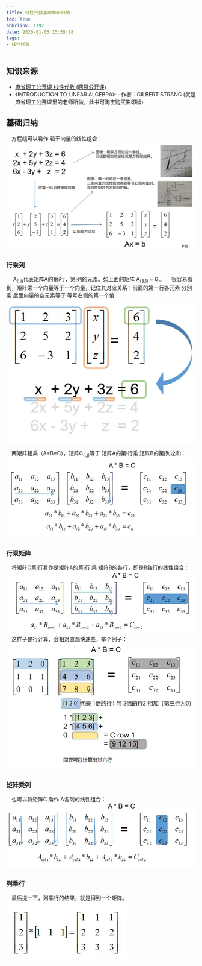 ```yaml
---
title: 线性代数基础知识归纳
toc: true
abbrlink: 1192
date: 2020-01-05 15:55:18
tags:
- 线性代数
---
```


## 知识来源

- [麻省理工公开课 线性代数 (网易公开课)](http://open.163.com/newview/movie/courseintro?newurl=%2Fspecial%2Fopencourse%2Fdaishu.html)
- 《INTRODUCTION TO LINEAR ALGEBRA》-- 作者：GILBERT STRANG (就是麻省理工公开课里的老师所做，此书可淘宝购买影印版)

## 基础归纳

&emsp;方程组可以看作 若干向量的线性组合：
![](/blog_images/3d/矩阵的本质.webp)

### 行乘列
&emsp; A<sub>(i,j)</sub>代表矩阵A的第i行，第j列的元素。如上面的矩阵 A<sub>(3,1)</sub> = 6 。
&emsp;很容易看到，矩阵乘一个向量等于一个向量，记住其对应关系：前面的第一行各元素 分别乘 后面向量的各元素等于 等号右侧的第一个值： 
![](/blog_images/3d/矩阵算法.webp)

&emsp;两矩阵相乘（A*B=C），矩阵C<sub>(i,j)</sub>等于 矩阵A的第i行乘 矩阵B的第j列之和：
![](/blog_images/3d/矩阵算法-行乘列.webp)

### 行乘矩阵
&emsp;将矩阵C第i行看作是矩阵A的第i行 乘 矩阵B的各行，即是B各行的线性组合：
![](/blog_images/3d/矩阵算法-行乘矩阵.webp)
&emsp;这样子整行计算，会相对直观快速些，举个例子：
![](/blog_images/3d/矩阵算法-行乘矩阵例子.webp)

### 矩阵乘列
&emsp;也可以将矩阵C 看作 A各列的线性组合：
![](/blog_images/3d/矩阵算法-矩阵乘列.webp)

### 列乘行
&emsp;最后提一下，列乘行的结果，就是得到一个矩阵。
![](/blog_images/3d/矩阵算法-列乘行.webp)






